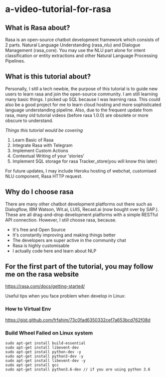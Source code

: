 # a-video-tutorial-for-rasa
## What is Rasa about?
Rasa is an open-source chatbot development framework which consists of 2 parts. Natural Language Understanding (rasa_nlu) and Dialogue Management (rasa_core). You may use the NLU part alone for intent classification or entity extractions and other Natural Language Processing Pipelines. 

## What is this tutorial about?
Personally, I still a tech newbie, the purpose of this tutorial is to guide new users to learn rasa and join the open-source community. I am still learning many basic things. I picked up SQL because I was learning rasa. This could also be a good project for me to learn cloud hosting and more sophisticated language understanding pipeline. Also, due to the frequent update from rasa, many old tutorial videos (before rasa 1.0.0) are obsolete or more obscure to understand.

*Things this tutorial would be covering*
1. Learn Basic of Rasa 
2. Integrate Rasa with Telegram 
3. Implement Custom Actions
4. Contextual Writing of your 'stories'
5. Implement SQL storage for rasa Tracker_store(you will know this later)

For future updates, I may include Heroku hosting of webchat, customised NLU component, Rasa HTTP request.

## Why do I choose rasa  
There are many other chatbot development platforms out there such as Dialogflow, IBM Watson, Wit.ai, LUIS, Recast.ai (now bought over by SAP.). These are all drag-and-drop development platforms with a simple RESTful API connection.
However, I still choose rasa, because.
- It's free and Open Source
- It's constantly improving and making things better 
- The developers are super active in the community chat 
- Rasa is highly customisable
- I actually code here and learn about NLP

## For the first part of the tutorial, you may follow me on the rasa website
https://rasa.com/docs/getting-started/


Useful tips when you face problem when develop in Linux:

### How to Virtual Env
https://gist.github.com/frfahim/73c0fad6350332cef7a653bcd762f08d

### Build Wheel Failed on Linux system
```
sudo apt-get install build-essential
sudo apt-get install libevent-dev
sudo apt-get install python-dev -y
sudo apt-get install python3-dev -y 
sudo apt-get install libevent-dev -y 
sudo apt-get install gcc
sudo apt-get install python3.6-dev // if you are using python 3.6 
```
